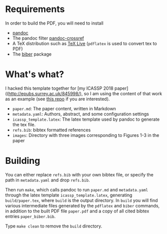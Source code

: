 # Requirements

In order to build the PDF, you will need to install

- [pandoc](https://pandoc.org/installing.html)
- The pandoc filter [pandoc-crossref](https://github.com/lierdakil/pandoc-crossref) 
- A TeX distribution such as [TeX Live](https://www.tug.org/texlive/)
    (`pdflatex` is used to convert tex to PDF)
- The [biber](https://ctan.org/pkg/biber?lang=en) package

# What's what?

I hacked this template together for [my ICASSP 2018 paper]((http://epubs.surrey.ac.uk/845998/), so I am using the
content of that work as an example (see [this repo](https://github.com/CVSSP/perceptual-study-source-separation) if you are interested).

- `paper.md`: The paper content, written in Markdown
- `metadata.yaml`: Authors, abstract, and some configuration settings
- `icassp_template.latex`: The latex template used by pandoc to generate the tex
    file.
- `refs.bib`: bibtex formatted references
- `images`: Directory with three images corresponding to Figures 1-3 in the
    paper

# Building

You can either replace `refs.bib` with your own bibtex file, or specify the
path in `metadata.yaml` and drop `refs.bib`.

Then run `make`, which calls pandoc to run `paper.md` and `metadata.yaml`
through the latex template `icassp_template.latex`, generating
`build/paper.tex`, where `build` is the output directory. In `build` you will
find various intermediate files generated by the `pdflatex` and `biber`
commands, in addition to the built PDF file `paper.pdf` and a copy of all cited
bibtex entries `paper_biber.bib`.

Type `make clean` to remove the `build` directory.
